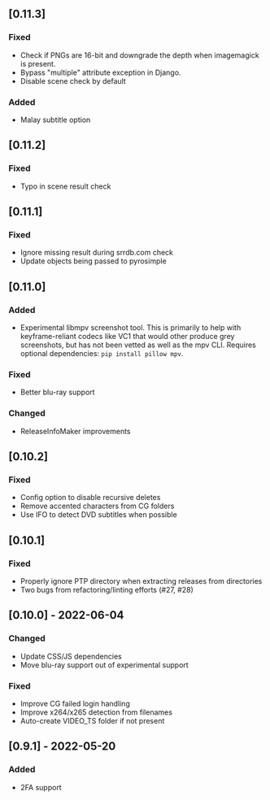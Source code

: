 ## [0.11.3]
### Fixed
- Check if PNGs are 16-bit and downgrade the depth when imagemagick is
  present.
- Bypass "multiple" attribute exception in Django.
- Disable scene check by default

### Added
- Malay subtitle option

## [0.11.2]
### Fixed
- Typo in scene result check

## [0.11.1]
### Fixed
- Ignore missing result during srrdb.com check
- Update objects being passed to pyrosimple

## [0.11.0]
### Added
- Experimental libmpv screenshot tool. This is primarily to help with
  keyframe-reliant codecs like VC1 that would other produce grey
  screenshots, but has not been vetted as well as the mpv
  CLI. Requires optional dependencies: `pip install pillow mpv`.
### Fixed
- Better blu-ray support
### Changed
- ReleaseInfoMaker improvements

## [0.10.2]
### Fixed
- Config option to disable recursive deletes
- Remove accented characters from CG folders
- Use IFO to detect DVD subtitles when possible

## [0.10.1]
### Fixed
- Properly ignore PTP directory when extracting releases from directories
- Two bugs from refactoring/linting efforts (#27, #28)

## [0.10.0] - 2022-06-04
### Changed
- Update CSS/JS dependencies
- Move blu-ray support out of experimental support
### Fixed
- Improve CG failed login handling
- Improve x264/x265 detection from filenames
- Auto-create VIDEO_TS folder if not present

## [0.9.1] - 2022-05-20
### Added
- 2FA support
